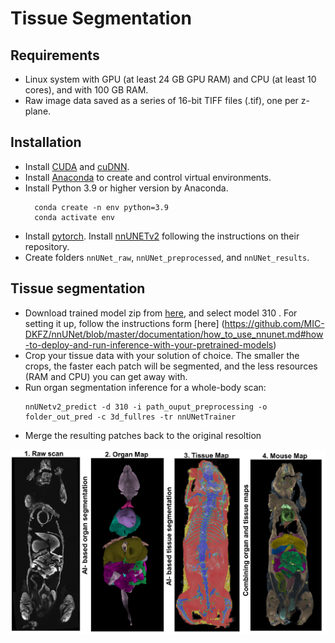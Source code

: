 # Tissue  Segmentation 

## Requirements
* Linux system with GPU (at least 24 GB GPU RAM) and CPU (at least 10 cores), and with 100 GB RAM.  
* Raw image data saved as a series of 16-bit TIFF files (.tif), one per z-plane. 
  
## Installation
* Install [CUDA](https://developer.nvidia.com/cuda-toolkit) and [cuDNN](https://developer.nvidia.com/cudnn).
* Install [Anaconda](https://www.anaconda.com/download#downloads) to create and control virtual environments.
* Install Python 3.9 or higher version by Anaconda.
  ```
    conda create -n env python=3.9
	conda activate env
	```
* Install [pytorch](https://pytorch.org/get-started/locally/).
Install [nnUNETv2](https://github.com/MIC-DKFZ/nnUNet/tree/master) following the instructions on their repository.
* Create folders `nnUNet_raw`, `nnUNet_preprocessed`, and `nnUNet_results`.
   
  
## Tissue segmentation
* Download trained model zip from [here](TODO), and select model 310 . For setting it up, follow the instructions form [here] (https://github.com/MIC-DKFZ/nnUNet/blob/master/documentation/how_to_use_nnunet.md#how-to-deploy-and-run-inference-with-your-pretrained-models)
* Crop your tissue data with your solution of choice. The smaller the crops, the faster each patch will be segmented, and the less resources (RAM and CPU) you can get away with.
* Run organ segmentation inference for a whole-body scan:
  ```
  nnUNetv2_predict -d 310 -i path_ouput_preprocessing -o folder_out_pred -c 3d_fullres -tr nnUNetTrainer 
	```  
* Merge the resulting patches back to the original resoltion

![Example](./assets/mouse_map.png)
  
